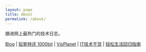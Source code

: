 ```yaml
---
layout: page
title: About
permalink: /about/
---
```


跟进网上最热门的技术日志。

[Blog](http://blog.liulantao.com) \| [铅笔特评 1000bit](http://1000bit.com) \| [VisPlanet](http://visplanet.com) \| [IT技术干货](http://iftti.com) \| [轻松生活回归指南](http://relax.org.cn)
